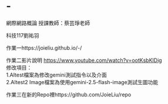 # -
網際網路概論 授課教師：蔡芸琤老師

科技117劉祐羽 　

作業一https://joieliu.github.io/-/

作業二影片說明 https://www.youtube.com/watch?v=ootKsbKIDig  
修改項目：   
1.AItest檔案為修改gemini測試指令以及介面    
2.AItest2 Image檔案為使用gemini-2.5-flash-image測試生圖功能

作業三在新的Repo裡https://github.com/JoieLiu/repo

